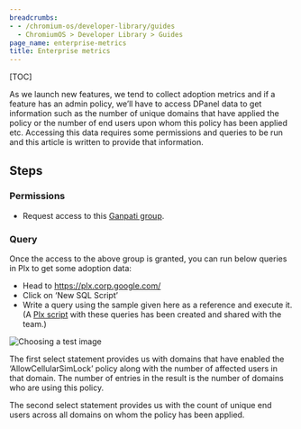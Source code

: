```yaml
---
breadcrumbs:
- - /chromium-os/developer-library/guides
  - ChromiumOS > Developer Library > Guides
page_name: enterprise-metrics
title: Enterprise metrics
---
```


[TOC]

As we launch new features, we tend to collect adoption metrics and if a feature
has an admin policy, we’ll have to access DPanel data to get information such as
the number of unique domains that have applied the policy or the number of end
users upon whom this policy has been applied etc. Accessing this data requires
some permissions and queries to be run and this article is written to provide
that information.

## Steps

### Permissions

*   Request access to this
    [Ganpati group](https://ganpati2.corp.google.com/group/dasher-policies-dump-readonly-policy.prod).

### Query

Once the access to the above group is granted, you can run below queries in Plx
to get some adoption data:

*   Head to https://plx.corp.google.com/
*   Click on ‘New SQL Script’
*   Write a query using the sample given here as a reference and execute it. (A
    [Plx script](https://plx.corp.google.com/scripts2/script_cb._47877f_23a0_40c2_9769_b48284ad621b)
    with these queries has been created and shared with the team.)

![Choosing a test image](/chromium-os/developer-library/guides/enterprise/enterprise-metrics/enterprise_metrics.png)

The first select statement provides us with domains that have enabled the
‘AllowCellularSimLock’ policy along with the number of affected users in that
domain. The number of entries in the result is the number of domains who are
using this policy.

The second select statement provides us with the count of unique end users
across all domains on whom the policy has been applied.